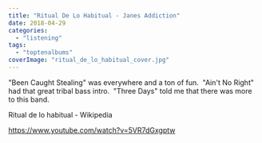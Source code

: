 ```yaml
---
title: "Ritual De Lo Habitual - Janes Addiction"
date: 2018-04-29
categories: 
  - "listening"
tags: 
  - "toptenalbums"
coverImage: "ritual_de_lo_habitual_cover.jpg"
---
```


"Been Caught Stealing" was everywhere and a ton of fun.  "Ain't No Right" had that great tribal bass intro.  "Three Days" told me that there was more to this band.

Ritual de lo habitual - Wikipedia

https://www.youtube.com/watch?v=5VR7dGxgptw
